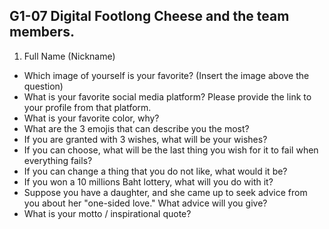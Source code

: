 ## G1-07 Digital Footlong Cheese and the team members.

1. Full Name (Nickname)
- Which image of yourself is your favorite? (Insert the image above the question)
- What is your favorite social media platform? Please provide the link to your profile from that platform.
- What is your favorite color, why?
- What are the 3 emojis that can describe you the most?
- If you are granted with 3 wishes, what will be your wishes?
- If you can choose, what will be the last thing you wish for it to fail when everything fails?
- If you can change a thing that you do not like, what would it be?
- If you won a 10 millions Baht lottery, what will you do with it?
- Suppose you have a daughter, and she came up to seek advice from you about her "one-sided love." What advice will you give?
- What is your motto / inspirational quote?

